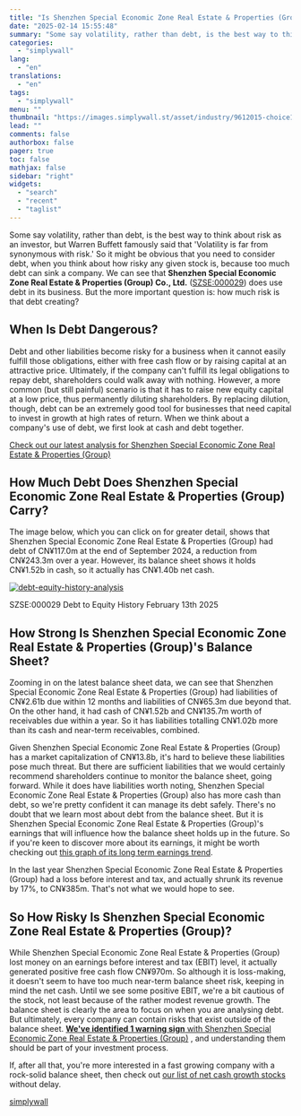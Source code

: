 ```yaml
---
title: "Is Shenzhen Special Economic Zone Real Estate & Properties (Group) (SZSE:000029) A Risky Investment?"
date: "2025-02-14 15:55:48"
summary: "Some say volatility, rather than debt, is the best way to think about risk as an investor, but Warren Buffett famously said that 'Volatility is far from synonymous with risk.' So it might be obvious that you need to consider debt, when you think about how risky any given stock..."
categories:
  - "simplywall"
lang:
  - "en"
translations:
  - "en"
tags:
  - "simplywall"
menu: ""
thumbnail: "https://images.simplywall.st/asset/industry/9612015-choice1-main-header/1585186799831"
lead: ""
comments: false
authorbox: false
pager: true
toc: false
mathjax: false
sidebar: "right"
widgets:
  - "search"
  - "recent"
  - "taglist"
---
```


Some say volatility, rather than debt, is the best way to think about risk as an investor, but Warren Buffett famously said that 'Volatility is far from synonymous with risk.' So it might be obvious that you need to consider debt, when you think about how risky any given stock is, because too much debt can sink a company. We can see that **Shenzhen Special Economic Zone Real Estate & Properties (Group) Co., Ltd.** ([SZSE:000029](https://simplywall.st/stocks/cn/real-estate-management-and-development/szse-000029/shenzhen-special-economic-zone-real-estate-properties-group-shares)) does use debt in its business. But the more important question is: how much risk is that debt creating?

When Is Debt Dangerous?
-----------------------

Debt and other liabilities become risky for a business when it cannot easily fulfill those obligations, either with free cash flow or by raising capital at an attractive price. Ultimately, if the company can't fulfill its legal obligations to repay debt, shareholders could walk away with nothing. However, a more common (but still painful) scenario is that it has to raise new equity capital at a low price, thus permanently diluting shareholders. By replacing dilution, though, debt can be an extremely good tool for businesses that need capital to invest in growth at high rates of return. When we think about a company's use of debt, we first look at cash and debt together.

 [Check out our latest analysis for Shenzhen Special Economic Zone Real Estate & Properties (Group)](https://simplywall.st/stocks/cn/real-estate-management-and-development/szse-000029/shenzhen-special-economic-zone-real-estate-properties-group-shares) 

How Much Debt Does Shenzhen Special Economic Zone Real Estate & Properties (Group) Carry?
-----------------------------------------------------------------------------------------

The image below, which you can click on for greater detail, shows that Shenzhen Special Economic Zone Real Estate & Properties (Group) had debt of CN¥117.0m at the end of September 2024, a reduction from CN¥243.3m over a year. However, its balance sheet shows it holds CN¥1.52b in cash, so it actually has CN¥1.40b net cash.

[![debt-equity-history-analysis](https://images.simplywall.st/asset/chart/5778050-debt-equity-history-analysis-1-dark/1739490376031)](https://simplywall.st/stocks/cn/real-estate-management-and-development/szse-000029/shenzhen-special-economic-zone-real-estate-properties-group-shares/health)

SZSE:000029 Debt to Equity History February 13th 2025

How Strong Is Shenzhen Special Economic Zone Real Estate & Properties (Group)'s Balance Sheet?
----------------------------------------------------------------------------------------------

Zooming in on the latest balance sheet data, we can see that Shenzhen Special Economic Zone Real Estate & Properties (Group) had liabilities of CN¥2.61b due within 12 months and liabilities of CN¥65.3m due beyond that. On the other hand, it had cash of CN¥1.52b and CN¥135.7m worth of receivables due within a year. So it has liabilities totalling CN¥1.02b more than its cash and near-term receivables, combined.

Given Shenzhen Special Economic Zone Real Estate & Properties (Group) has a market capitalization of CN¥13.8b, it's hard to believe these liabilities pose much threat. But there are sufficient liabilities that we would certainly recommend shareholders continue to monitor the balance sheet, going forward. While it does have liabilities worth noting, Shenzhen Special Economic Zone Real Estate & Properties (Group) also has more cash than debt, so we're pretty confident it can manage its debt safely. There's no doubt that we learn most about debt from the balance sheet. But it is Shenzhen Special Economic Zone Real Estate & Properties (Group)'s earnings that will influence how the balance sheet holds up in the future. So if you're keen to discover more about its earnings, it might be worth checking out [this graph of its long term earnings trend](https://simplywall.st/stocks/cn/real-estate-management-and-development/szse-000029/shenzhen-special-economic-zone-real-estate-properties-group-shares/past).

In the last year Shenzhen Special Economic Zone Real Estate & Properties (Group) had a loss before interest and tax, and actually shrunk its revenue by 17%, to CN¥385m. That's not what we would hope to see.

So How Risky Is Shenzhen Special Economic Zone Real Estate & Properties (Group)?
--------------------------------------------------------------------------------

While Shenzhen Special Economic Zone Real Estate & Properties (Group) lost money on an earnings before interest and tax (EBIT) level, it actually generated positive free cash flow CN¥970m. So although it is loss-making, it doesn't seem to have too much near-term balance sheet risk, keeping in mind the net cash. Until we see some positive EBIT, we're a bit cautious of the stock, not least because of the rather modest revenue growth. The balance sheet is clearly the area to focus on when you are analysing debt. But ultimately, every company can contain risks that exist outside of the balance sheet.  [**We've identified 1 warning sign**  with Shenzhen Special Economic Zone Real Estate & Properties (Group)](https://simplywall.st/stocks/cn/real-estate-management-and-development/szse-000029/shenzhen-special-economic-zone-real-estate-properties-group-shares) , and understanding them should be part of your investment process.

If, after all that, you're more interested in a fast growing company with a rock-solid balance sheet, then check out [our list of net cash growth stocks](https://simplywall.st/discover/investing-ideas/27012/net-cash-stocks-with-a-growth-track-record) without delay.

[simplywall](https://simplywall.st/stocks/cn/real-estate-management-and-development/szse-000029/shenzhen-special-economic-zone-real-estate-properties-group-shares/news/is-shenzhen-special-economic-zone-real-estate-properties-gro-1)
